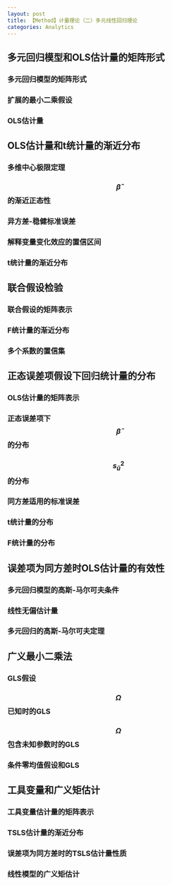 ```yaml
---
layout: post
title: 【Method】计量理论（二）多元线性回归理论
categories: Analytics
---
```


## 多元回归模型和OLS估计量的矩阵形式

### 多元回归模型的矩阵形式

### 扩展的最小二乘假设

### OLS估计量

## OLS估计量和t统计量的渐近分布

### 多维中心极限定理

### $$\hat{\beta}$$的渐近正态性

### 异方差-稳健标准误差

### 解释变量变化效应的置信区间

### t统计量的渐近分布

## 联合假设检验

### 联合假设的矩阵表示

### F统计量的渐近分布

### 多个系数的置信集

## 正态误差项假设下回归统计量的分布

### OLS估计量的矩阵表示

### 正态误差项下$$\tilde{\beta}$$的分布

### $$s_{\hat{u}}^2$$的分布

### 同方差适用的标准误差

### t统计量的分布

### F统计量的分布

## 误差项为同方差时OLS估计量的有效性

### 多元回归模型的高斯-马尔可夫条件

### 线性无偏估计量

### 多元回归的高斯-马尔可夫定理

## 广义最小二乘法

### GLS假设

### $$\Omega$$已知时的GLS

### $$\Omega$$包含未知参数时的GLS

### 条件零均值假设和GLS

## 工具变量和广义矩估计

### 工具变量估计量的矩阵表示

### TSLS估计量的渐近分布

### 误差项为同方差时的TSLS估计量性质

### 线性模型的广义矩估计